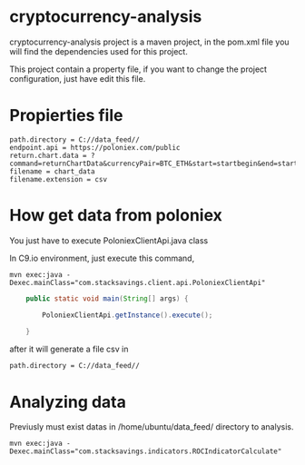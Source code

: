 # cryptocurrency-analysis
cryptocurrency-analysis project is a maven project, in the pom.xml file you will find the dependencies used for this project.

This project contain a property file, if you want to change the project configuration, just have edit this file.

# Propierties file
```property
path.directory = C://data_feed//
endpoint.api = https://poloniex.com/public
return.chart.data = ?command=returnChartData&currencyPair=BTC_ETH&start=startbegin&end=startend&period=300
filename = chart_data
filename.extension = csv
```

# How get data from poloniex

You just have to execute PoloniexClientApi.java class

In C9.io environment, just execute this command,

```linux
mvn exec:java -Dexec.mainClass="com.stacksavings.client.api.PoloniexClientApi"
```

```java
	public static void main(String[] args) {

		PoloniexClientApi.getInstance().execute();
		
	}
```

 after it will generate a file csv in 

```property
path.directory = C://data_feed//
```

# Analyzing data

Previusly must exist datas in /home/ubuntu/data_feed/ directory to analysis.

```linux
mvn exec:java -Dexec.mainClass="com.stacksavings.indicators.ROCIndicatorCalculate"
```


